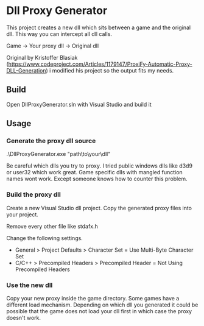 # Dll Proxy Generator 

This project creates a new dll which sits between a game and the original dll. This way you can intercept all dll calls.

Game -> Your proxy dll -> Original dll

Original by Kristoffer Blasiak (<https://www.codeproject.com/Articles/1179147/ProxiFy-Automatic-Proxy-DLL-Generation>) i modified his project so the output fits my needs.

## Build

Open DllProxyGenerator.sln with Visual Studio and build it

## Usage

### Generate the proxy dll source

.\DllProxyGenerator.exe "path\to\your\dll"

Be careful which dlls you try to proxy. I tried public windows dlls like d3d9 or user32 which work great. Game specific dlls with mangled function names wont work. Except someone knows how to counter this problem.

### Build the proxy dll

Create a new Visual Studio dll project. Copy the generated proxy files into your project.

Remove every other file like stdafx.h

Change the following settings.

* General > Project Defaults > Character Set = Use Multi-Byte Character Set
* C/C++ > Precompiled Headers > Precompiled Header = Not Using Precompiled Headers

### Use the new dll

Copy your new proxy inside the game directory. Some games have a different load mechanism. Depending on which dll you generated it could be possible that the game does not load your dll first in which case the proxy doesn't work.
